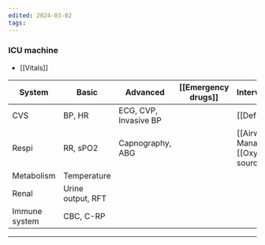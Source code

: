 ```yaml
---
edited: 2024-03-02
tags:
---
```

### ICU machine
- [[Vitals]] 

| System        | Basic             | Advanced              | [[Emergency drugs]] | Interventational                          |
| ------------- | ----------------- | --------------------- | ------------------- | ----------------------------------------- |
| CVS           | BP, HR            | ECG, CVP, Invasive BP |                     | [[Defibrillation]]                        |
| Respi         | RR, sPO2          | Capnography, ABG      |                     | [[Airway Management]], [[Oxygen sources]] |
| Metabolism    | Temperature       |                       |                     |                                           |
| Renal         | Urine output, RFT |                       |                     |                                           |
| Immune system | CBC, C-RP         |                       |                     |                                           |


---
